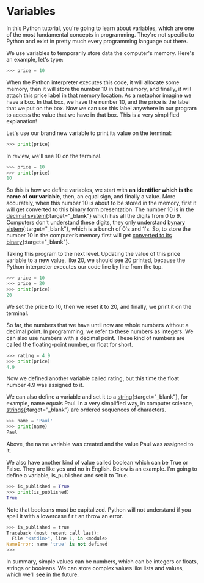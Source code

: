 Variables
===

In this Python tutorial, you're going to learn about variables, which are one of the most fundamental concepts in programming.
They're not specific to Python and exist in pretty much every programming language out there.

We use variables to temporarily store data the computer's memory. Here's an example, let's type:

```Python
>>> price = 10
```

When the Python interpreter executes this code, it will allocate some memory, then it will store the number 10 in that memory, and finally, it will attach this price label in that memory location.
As a metaphor imagine we have a box.
In that box, we have the number 10, and the price is the label that we put on the box.
Now we can use this label anywhere in our program to access the value that we have in that box.
This is a very simplified explanation!

Let's use our brand new variable to print its value on the terminal:

```Python
>>> print(price)
```

In review, we'll see 10 on the terminal.

```Python
>>> price = 10
>>> print(price)
10
```

So this is how we define variables, we start with **an identifier which is the name of our variable**, then, an equal sign, and finally a value.
More accurately, when this number 10 is about to be stored in the memory, first it will get converted to this binary form presentation.
The number 10 is in the [decimal system](https://en.wikipedia.org/wiki/Decimal){:target="_blank"} which has all the digits from 0 to 9.
Computers don't understand these digits, they only understand [bynary sistem](https://en.wikipedia.org/wiki/Binary_number){:target="_blank"}, which is a bunch of 0's and 1's.
So, to store the number 10 in the computer’s memory first will get [converted to its binary](https://www.khanacademy.org/math/algebra-home/alg-intro-to-algebra/algebra-alternate-number-bases/v/decimal-to-binary){:target="_blank"}.

Taking this program to the next level. Updating the value of this price variable to a new value, like 20, we should see 20 printed, because the Python interpreter executes our code line by line from the top.

```Python
>>> price = 10
>>> price = 20
>>> print(price)
20
```

We set the price to 10, then we reset it to 20, and finally, we print it on the terminal.

So far, the numbers that we have until now are whole numbers without a decimal point.
In programming, we refer to these numbers as integers.
We can also use numbers with a decimal point. These kind of numbers are called the floating-point number, or float for short.

```Python
>>> rating = 4.9
>>> print(price)
4.9
```

Now we defined another variable called rating, but this time the float number 4.9 was assigned to it.

We can also define a variable and set it to a [string](https://en.wikipedia.org/wiki/String_(computer_science)){:target="_blank"}, for example, name equals Paul.
In a very simplified way, in computer science, [strings](https://www.bbc.co.uk/bitesize/guides/zc6s4wx/revision/4#:~:text=Most%20programming%20languages%20have%20a,and%20characters%20may%20be%20repeated.&text=A%20string%20can%20be%20a%20constant%20or%20variable%20.){:target="_blank"} are ordered sequences of characters.

```Python
>>> name = 'Paul'
>>> print(name)
Paul
```

Above, the name variable was created and the value Paul was assigned to it.

We also have another kind of value called boolean which can be True or False. They are like yes and no in English. Below is an example. I'm going to define a variable, is_published and set it to True.

```Python
>>> is_published = True
>>> print(is_published)
True
```

Note that booleans must be capitalized.
Python will not understand if you spell it with a lowercase f r t an throw an error.

```Python
>>> is_published = true
Traceback (most recent call last):
  File "<stdin>", line 1, in <module>
NameError: name 'true' is not defined
>>>
```
In summary, simple values can be numbers, which can be integers or floats, strings or booleans.
We can store complex values like lists and values, which we'll see in the future.
